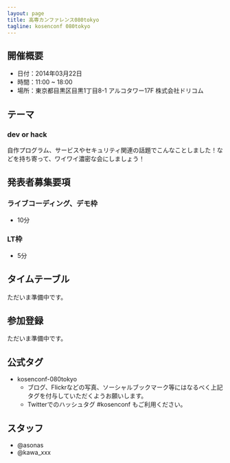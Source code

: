 ```yaml
---
layout: page
title: 高専カンファレンス080tokyo
tagline: kosenconf 080tokyo
---
```


## 開催概要
* 日付：2014年03月22日
* 時間：11:00 ~ 18:00
* 場所：東京都目黒区目黒1丁目8-1 アルコタワー17F 株式会社ドリコム

## テーマ
### dev or hack
自作プログラム、サービスやセキュリティ関連の話題でこんなことしました！などを持ち寄って、ワイワイ濃密な会にしましょう！

## 発表者募集要項
### ライブコーディング、デモ枠
* 10分

### LT枠
* 5分

## タイムテーブル
ただいま準備中です。

## 参加登録
ただいま準備中です。

## 公式タグ
* kosenconf-080tokyo
  * ブログ、Flickrなどの写真、ソーシャルブックマーク等にはなるべく上記タグを付与していただくようお願いします。
  * Twitterでのハッシュタグ #kosenconf もご利用ください。

## スタッフ
* @asonas
* @kawa_xxx


